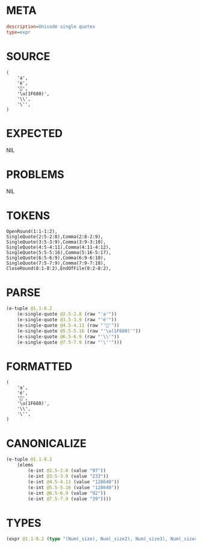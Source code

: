# META
~~~ini
description=Unicode single quotes
type=expr
~~~
# SOURCE
~~~roc
(
    'a',
    'é',
    '🚀',
    '\u(1F680)',
    '\\',
    '\'',
)
~~~
# EXPECTED
NIL
# PROBLEMS
NIL
# TOKENS
~~~zig
OpenRound(1:1-1:2),
SingleQuote(2:5-2:8),Comma(2:8-2:9),
SingleQuote(3:5-3:9),Comma(3:9-3:10),
SingleQuote(4:5-4:11),Comma(4:11-4:12),
SingleQuote(5:5-5:16),Comma(5:16-5:17),
SingleQuote(6:5-6:9),Comma(6:9-6:10),
SingleQuote(7:5-7:9),Comma(7:9-7:10),
CloseRound(8:1-8:2),EndOfFile(8:2-8:2),
~~~
# PARSE
~~~clojure
(e-tuple @1.1-8.2
	(e-single-quote @2.5-2.8 (raw "'a'"))
	(e-single-quote @3.5-3.9 (raw "'é'"))
	(e-single-quote @4.5-4.11 (raw "'🚀'"))
	(e-single-quote @5.5-5.16 (raw "'\u(1F680)'"))
	(e-single-quote @6.5-6.9 (raw "'\\'"))
	(e-single-quote @7.5-7.9 (raw "'\''")))
~~~
# FORMATTED
~~~roc
(
	'a',
	'é',
	'🚀',
	'\u(1F680)',
	'\\',
	'\'',
)
~~~
# CANONICALIZE
~~~clojure
(e-tuple @1.1-8.2
	(elems
		(e-int @2.5-2.8 (value "97"))
		(e-int @3.5-3.9 (value "233"))
		(e-int @4.5-4.11 (value "128640"))
		(e-int @5.5-5.16 (value "128640"))
		(e-int @6.5-6.9 (value "92"))
		(e-int @7.5-7.9 (value "39"))))
~~~
# TYPES
~~~clojure
(expr @1.1-8.2 (type "(Num(_size), Num(_size2), Num(_size3), Num(_size4), Num(_size5), Num(_size6))"))
~~~
